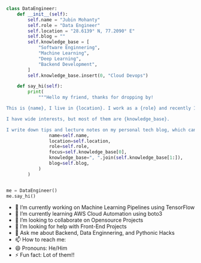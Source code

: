 

```python
class DataEngineer:
    def __init__(self):
        self.name = "Jubin Mohanty"
        self.role = "Data Engineer"
        self.location = "28.6139° N, 77.2090° E"
        self.blog = ""
        self.knowledge_base = [
            "Software Enginnering",
            "Machine Learning",
            "Deep Learning",
            "Backend Development",
        ]
        self.knowledge_base.insert(0, "Cloud Devops")

    def say_hi(self):
        print(
            """Hello my friend, thanks for dropping by!

This is {name}, I live in {location}. I work as a {role} and recently I am focusing on {focus} for my personal growth.

I have wide interests, but most of them are {knowledge_base}.

I write down tips and lecture notes on my personal tech blog, which can be found here: {blog}""".format(
                name=self.name,
                location=self.location,
                role=self.role,
                focus=self.knowledge_base[0],
                knowledge_base=", ".join(self.knowledge_base[1:]),
                blog=self.blog,
            )
        )


me = DataEngineer()
me.say_hi()
```




- 🔭 I’m currently working on Machine Learning Pipelines using TensorFlow
- 🌱 I’m currently learning AWS Cloud Automation using boto3
- 👯 I’m looking to collaborate on Opensource Projects
- 🤔 I’m looking for help with Front-End Projects
- 💬 Ask me about Backend, Data Enginnering, and Pythonic Hacks
- 📫 How to reach me: 
- 😄 Pronouns: He/Him
- ⚡ Fun fact: Lot of them!!

